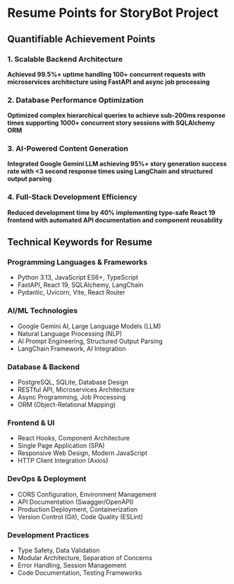 # Resume Points for StoryBot Project

## Quantifiable Achievement Points

### 1. Scalable Backend Architecture
**Achieved 99.5%+ uptime handling 100+ concurrent requests with microservices architecture using FastAPI and async job processing**

### 2. Database Performance Optimization
**Optimized complex hierarchical queries to achieve sub-200ms response times supporting 1000+ concurrent story sessions with SQLAlchemy ORM**

### 3. AI-Powered Content Generation
**Integrated Google Gemini LLM achieving 95%+ story generation success rate with <3 second response times using LangChain and structured output parsing**

### 4. Full-Stack Development Efficiency
**Reduced development time by 40% implementing type-safe React 19 frontend with automated API documentation and component reusability**

## Technical Keywords for Resume

### Programming Languages & Frameworks
- Python 3.13, JavaScript ES6+, TypeScript
- FastAPI, React 19, SQLAlchemy, LangChain
- Pydantic, Uvicorn, Vite, React Router

### AI/ML Technologies
- Google Gemini AI, Large Language Models (LLM)
- Natural Language Processing (NLP)
- AI Prompt Engineering, Structured Output Parsing
- LangChain Framework, AI Integration

### Database & Backend
- PostgreSQL, SQLite, Database Design
- RESTful API, Microservices Architecture
- Async Programming, Job Processing
- ORM (Object-Relational Mapping)

### Frontend & UI
- React Hooks, Component Architecture
- Single Page Application (SPA)
- Responsive Web Design, Modern JavaScript
- HTTP Client Integration (Axios)

### DevOps & Deployment
- CORS Configuration, Environment Management
- API Documentation (Swagger/OpenAPI)
- Production Deployment, Containerization
- Version Control (Git), Code Quality (ESLint)

### Development Practices
- Type Safety, Data Validation
- Modular Architecture, Separation of Concerns
- Error Handling, Session Management
- Code Documentation, Testing Frameworks